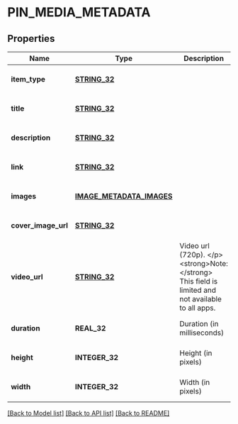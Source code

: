 # PIN_MEDIA_METADATA

## Properties
Name | Type | Description | Notes
------------ | ------------- | ------------- | -------------
**item_type** | [**STRING_32**](STRING_32.md) |  | [optional] [default to null]
**title** | [**STRING_32**](STRING_32.md) |  | [optional] [default to null]
**description** | [**STRING_32**](STRING_32.md) |  | [optional] [default to null]
**link** | [**STRING_32**](STRING_32.md) |  | [optional] [default to null]
**images** | [**IMAGE_METADATA_IMAGES**](ImageMetadata_images.md) |  | [optional] [default to null]
**cover_image_url** | [**STRING_32**](STRING_32.md) |  | [optional] [default to null]
**video_url** | [**STRING_32**](STRING_32.md) | Video url (720p). &lt;/p&gt;&lt;strong&gt;Note:&lt;/strong&gt; This field is limited and not available to all apps. | [optional] [default to null]
**duration** | **REAL_32** | Duration (in milliseconds) | [optional] [default to null]
**height** | **INTEGER_32** | Height (in pixels) | [optional] [default to null]
**width** | **INTEGER_32** | Width (in pixels) | [optional] [default to null]

[[Back to Model list]](../README.md#documentation-for-models) [[Back to API list]](../README.md#documentation-for-api-endpoints) [[Back to README]](../README.md)


